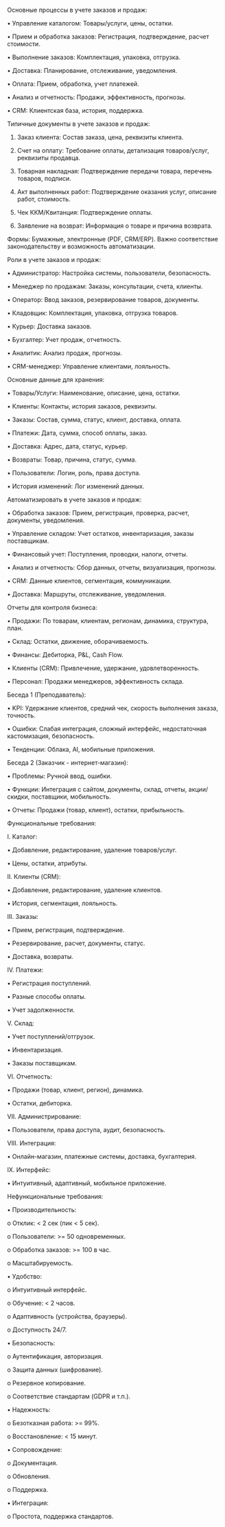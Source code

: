 Основные процессы в учете заказов и продаж:

•	Управление каталогом: Товары/услуги, цены, остатки.

•	Прием и обработка заказов: Регистрация, подтверждение, расчет стоимости.

•	Выполнение заказов: Комплектация, упаковка, отгрузка.

•	Доставка: Планирование, отслеживание, уведомления.

•	Оплата: Прием, обработка, учет платежей.

•	Анализ и отчетность: Продажи, эффективность, прогнозы.

•	CRM: Клиентская база, история, поддержка.

Типичные документы в учете заказов и продаж:

1.	Заказ клиента: Состав заказа, цена, реквизиты клиента.

2.	Счет на оплату: Требование оплаты, детализация товаров/услуг, реквизиты продавца.

3.	Товарная накладная: Подтверждение передачи товара, перечень товаров, подписи.

4.	Акт выполненных работ: Подтверждение оказания услуг, описание работ, стоимость.

5.	Чек ККМ/Квитанция: Подтверждение оплаты.

6.	Заявление на возврат: Информация о товаре и причина возврата.

Формы: Бумажные, электронные (PDF, CRM/ERP). Важно соответствие законодательству и возможность автоматизации.

Роли в учете заказов и продаж:

•	Администратор: Настройка системы, пользователи, безопасность.

•	Менеджер по продажам: Заказы, консультации, счета, клиенты.

•	Оператор: Ввод заказов, резервирование товаров, документы.

•	Кладовщик: Комплектация, упаковка, отгрузка товаров.

•	Курьер: Доставка заказов.

•	Бухгалтер: Учет продаж, отчетность.

•	Аналитик: Анализ продаж, прогнозы.

•	CRM-менеджер: Управление клиентами, лояльность.

Основные данные для хранения:

•	Товары/Услуги: Наименование, описание, цена, остатки.

•	Клиенты: Контакты, история заказов, реквизиты.

•	Заказы: Состав, сумма, статус, клиент, доставка, оплата.

•	Платежи: Дата, сумма, способ оплаты, заказ.

•	Доставка: Адрес, дата, статус, курьер.

•	Возвраты: Товар, причина, статус, сумма.

•	Пользователи: Логин, роль, права доступа.

•	История изменений: Лог изменений данных.

Автоматизировать в учете заказов и продаж:

•	Обработка заказов: Прием, регистрация, проверка, расчет, документы, уведомления.

•	Управление складом: Учет остатков, инвентаризация, заказы поставщикам.

•	Финансовый учет: Поступления, проводки, налоги, отчеты.

•	Анализ и отчетность: Сбор данных, отчеты, визуализация, прогнозы.

•	CRM: Данные клиентов, сегментация, коммуникации.

•	Доставка: Маршруты, отслеживание, уведомления.

Отчеты для контроля бизнеса:

•	Продажи: По товарам, клиентам, регионам, динамика, структура, план.

•	Склад: Остатки, движение, оборачиваемость.

•	Финансы: Дебиторка, P&L, Cash Flow.

•	Клиенты (CRM): Привлечение, удержание, удовлетворенность.

•	Персонал: Продажи менеджеров, эффективность склада.

Беседа 1 (Преподаватель):

•	KPI: Удержание клиентов, средний чек, скорость выполнения заказа, точность.

•	Ошибки: Слабая интеграция, сложный интерфейс, недостаточная кастомизация, безопасность.

•	Тенденции: Облака, AI, мобильные приложения.

Беседа 2 (Заказчик - интернет-магазин):

•	Проблемы: Ручной ввод, ошибки.

•	Функции: Интеграция с сайтом, документы, склад, отчеты, акции/скидки, поставщики, мобильность.

•	Отчеты: Продажи (товар, клиент), остатки, прибыльность.

Функциональные требования:

I. Каталог:

•	Добавление, редактирование, удаление товаров/услуг.

•	Цены, остатки, атрибуты.

II. Клиенты (CRM):

•	Добавление, редактирование, удаление клиентов.

•	История, сегментация, лояльность.

III. Заказы:

•	Прием, регистрация, подтверждение.

•	Резервирование, расчет, документы, статус.

•	Доставка, возвраты.

IV. Платежи:

•	Регистрация поступлений.

•	Разные способы оплаты.

•	Учет задолженности.

V. Склад:

•	Учет поступлений/отгрузок.

•	Инвентаризация.

•	Заказы поставщикам.

VI. Отчетность:

•	Продажи (товар, клиент, регион), динамика.

•	Остатки, дебиторка.

VII. Администрирование:

•	Пользователи, права доступа, аудит, безопасность.

VIII. Интеграция:

•	Онлайн-магазин, платежные системы, доставка, бухгалтерия.

IX. Интерфейс:

•	Интуитивный, адаптивный, мобильное приложение.

Нефункциональные требования:

•	Производительность:

o	Отклик: < 2 сек (пик < 5 сек).

o	Пользователи: >= 50 одновременных.

o	Обработка заказов: >= 100 в час.

o	Масштабируемость.

•	Удобство:

o	Интуитивный интерфейс.

o	Обучение: < 2 часов.

o	Адаптивность (устройства, браузеры).

o	Доступность 24/7.

•	Безопасность:

o	Аутентификация, авторизация.

o	Защита данных (шифрование).

o	Резервное копирование.

o	Соответствие стандартам (GDPR и т.п.).

•	Надежность:

o	Безотказная работа: >= 99%.

o	Восстановление: < 15 минут.

•	Сопровождение:

o	Документация.

o	Обновления.

o	Поддержка.

•	Интеграция:

o	Простота, поддержка стандартов.
